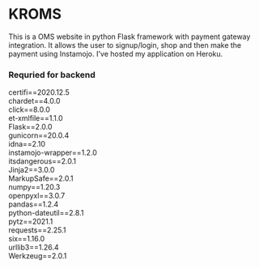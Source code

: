 # KROMS
This is a OMS website in python Flask framework with payment gateway integration. It allows the user to signup/login, shop and then make the payment using Instamojo. I've hosted my application on Heroku. 

<h3>Requried for backend</h3>
certifi==2020.12.5<br>
chardet==4.0.0<br>
click==8.0.0<br>
et-xmlfile==1.1.0<br>
Flask==2.0.0<br>
gunicorn==20.0.4<br>
idna==2.10<br>
instamojo-wrapper==1.2.0<br>
itsdangerous==2.0.1<br>
Jinja2==3.0.0<br>
MarkupSafe==2.0.1<br>
numpy==1.20.3<br>
openpyxl==3.0.7<br>
pandas==1.2.4<br>
python-dateutil==2.8.1<br>
pytz==2021.1<br>
requests==2.25.1<br>
six==1.16.0<br>
urllib3==1.26.4<br>
Werkzeug==2.0.1<br>

